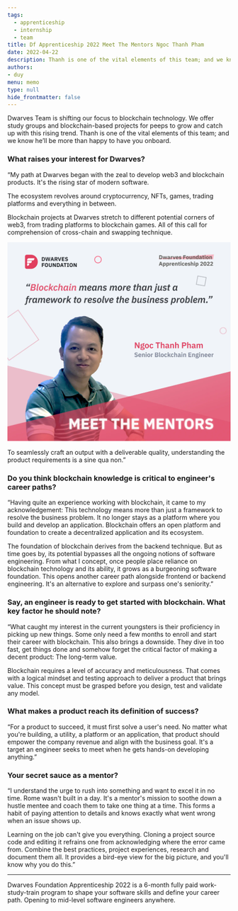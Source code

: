 ```yaml
---
tags: 
  - apprenticeship
  - internship
  - team
title: Df Apprenticeship 2022 Meet The Mentors Ngoc Thanh Pham
date: 2022-04-22
description: Thanh is one of the vital elements of this team; and we know he’ll be more than happy to have you onboard.
authors: 
- duy
menu: memo
type: null
hide_frontmatter: false
---
```


Dwarves Team is shifting our focus to blockchain technology. We offer study groups and blockchain-based projects for peeps to grow and catch up with this rising trend. Thanh is one of the vital elements of this team; and we know he’ll be more than happy to have you onboard.

### What raises your interest for Dwarves?
“My path at Dwarves began with the zeal to develop web3 and blockchain products. It's the rising star of modern software. 

The ecosystem revolves around cryptocurrency, NFTs, games, trading platforms and everything in between.

Blockchain projects at Dwarves stretch to different potential corners of web3, from trading platforms to blockchain games. All of this call for comprehension of cross-chain and swapping technique.

![](assets/df-apprenticeship-2022---meet-the-mentors-ngoc-thanh-pham_6200459018d58aabbad34c4dea3d42c7_md5.webp)

To seamlessly craft an output with a deliverable quality, understanding the product requirements is a sine qua non.”

### Do you think blockchain knowledge is critical to engineer's career paths?
“Having quite an experience working with blockchain, it came to my acknowledgement: This technology means more than just a framework to resolve the business problem. It no longer stays as a platform where you build and develop an application. Blockchain offers an open platform and foundation to create a decentralized application and its ecosystem.

The foundation of blockchain derives from the backend technique. But as time goes by, its potential bypasses all the ongoing notions of software engineering. From what I concept, once people place reliance on blockchain technology and its ability, it grows as a burgeoning software foundation. This opens another career path alongside frontend or backend engineering. It's an alternative to explore and surpass one's seniority.”

### Say, an engineer is ready to get started with blockchain. What key factor he should note?
“What caught my interest in the current youngsters is their proficiency in picking up new things. Some only need a few months to enroll and start their career with blockchain. This also brings a downside. They dive in too fast, get things done and somehow forget the critical factor of making a decent product: The long-term value.

Blockchain requires a level of accuracy and meticulousness. That comes with a logical mindset and testing approach to deliver a product that brings value. This concept must be grasped before you design, test and validate any model.

### What makes a product reach its definition of success?
“For a product to succeed, it must first solve a user's need. No matter what you're building, a utility, a platform or an application, that product should empower the company revenue and align with the business goal. It's a target an engineer seeks to meet when he gets hands-on developing anything.”

### Your secret sauce as a mentor?
“I understand the urge to rush into something and want to excel it in no time. Rome wasn't built in a day. It's a mentor's mission to soothe down a hustle mentee and coach them to take one thing at a time. This forms a habit of paying attention to details and knows exactly what went wrong when an issue shows up.

Learning on the job can't give you everything. Cloning a project source code and editing it refrains one from acknowledging where the error came from. Combine the best practices, project experiences, research and document them all. It provides a bird-eye view for the big picture, and you'll know why you do this.”

---

Dwarves Foundation Apprenticeship 2022 is a 6-month fully paid work-study-train program to shape your software skills and define your career path. Opening to mid-level software engineers anywhere.